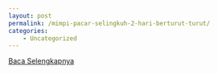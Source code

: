 ```yaml
---
layout: post
permalink: /mimpi-pacar-selingkuh-2-hari-berturut-turut/
categories:
    - Uncategorized
---
```


[Baca Selengkapnya](/07)